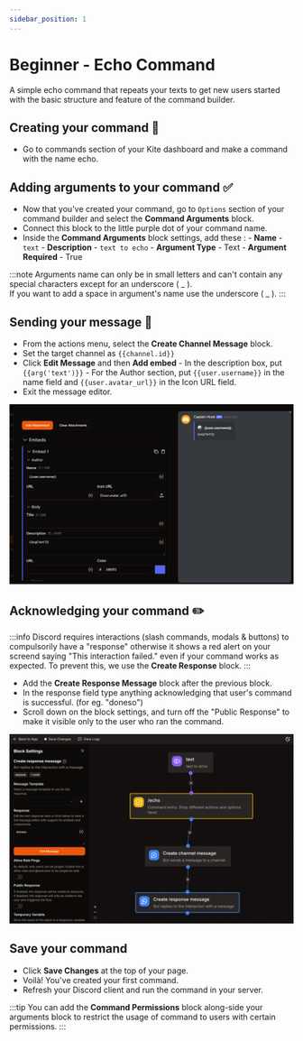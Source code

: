 ```yaml
---
sidebar_position: 1
---
```


# Beginner - Echo Command

A simple echo command that repeats your texts to get new users started with the basic structure and feature of the command builder.

## Creating your command 🌟
- Go to commands section of your Kite dashboard and make a command with the name echo.

## Adding arguments to your command ✅
- Now that you've created your command, go to `Options` section of your command builder and select the **Command Arguments** block.
- Connect this block to the little purple dot of your command name.
- Inside the **Command Arguments** block settings, add these :
        - **Name** - `text`
        - **Description** - `text to echo`
        - **Argument Type** - Text
        - **Argument Required** - True

:::note
Arguments name can only be in small letters and can't contain any special characters except for an underscore ( \_ ).  
If you want to add a space in argument's name use the underscore ( \_ ).
:::

## Sending your message 💬
- From the actions menu, select the **Create Channel Message** block.
- Set the target channel as `{{channel.id}}`
- Click **Edit Message** and then **Add embed**
        - In the description box, put `{{arg('text')}}`
        - For the Author section, put `{{user.username}}` in the name field and `{{user.avatar_url}}` in the Icon URL field.
- Exit the message editor.

![Echo Embed Example](./img/echo-embed.png)

## Acknowledging your command ✏️
:::info
Discord requires interactions (slash commands, modals & buttons) to compulsorily have a "response" otherwise it shows a red alert on your screend saying "This interaction failed." even if your command works as expected. To prevent this, we use the **Create Response** block.
:::

- Add the **Create Response Message** block after the previous block.
- In the response field type anything acknowledging that user's command is successful. (for eg. "doneso")
- Scroll down on the block settings, and turn off the "Public Response" to make it visible only to the user who ran the command.

![Echo Command Flow](./img/echo-flow.png)

## Save your command
- Click **Save Changes** at the top of your page.
- Voilà! You've created your first command.
- Refresh your Discord client and run the command in your server.

:::tip 
You can add the **Command Permissions** block along-side your arguments block to restrict the usage of command to users with certain permissions.
:::
